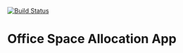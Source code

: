 [![Build Status](https://travis-ci.org/jomomg/office-space-allocation.svg?branch=develop)](https://travis-ci.org/jomomg/office-space-allocation)

# Office Space Allocation App
